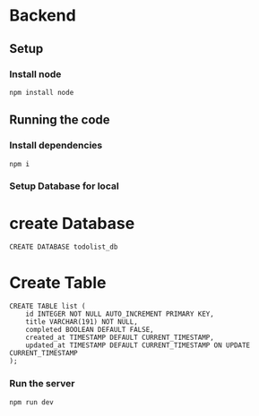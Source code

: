 # Backend

## Setup

### Install node

```
npm install node
```

## Running the code

### Install dependencies
```
npm i
```

### Setup Database for local

# create Database
```
CREATE DATABASE todolist_db
```
# Create Table
```
CREATE TABLE list (
    id INTEGER NOT NULL AUTO_INCREMENT PRIMARY KEY,
    title VARCHAR(191) NOT NULL,
    completed BOOLEAN DEFAULT FALSE,
    created_at TIMESTAMP DEFAULT CURRENT_TIMESTAMP,
    updated_at TIMESTAMP DEFAULT CURRENT_TIMESTAMP ON UPDATE CURRENT_TIMESTAMP
);

```

### Run the server
```
npm run dev
```
